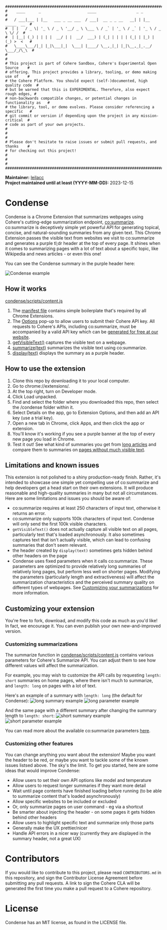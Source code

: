 ```
################################################################################
#    ____      _                     ____                  _ _                 #
#   / ___|___ | |__   ___ _ __ ___  / ___|  __ _ _ __   __| | |__   _____  __  #
#  | |   / _ \| '_ \ / _ \ '__/ _ \ \___ \ / _` | '_ \ / _` | '_ \ / _ \ \/ /  #
#  | |__| (_) | | | |  __/ | |  __/  ___) | (_| | | | | (_| | |_) | (_) >  <   #
#   \____\___/|_| |_|\___|_|  \___| |____/ \__,_|_| |_|\__,_|_.__/ \___/_/\_\  #
#                                                                              #
# This project is part of Cohere Sandbox, Cohere's Experimental Open Source    #
# offering. This project provides a library, tooling, or demo making use of    #
# the Cohere Platform. You should expect (self-)documented, high quality code  #
# but be warned that this is EXPERIMENTAL. Therefore, also expect rough edges, #
# non-backwards compatible changes, or potential changes in functionality as   #
# the library, tool, or demo evolves. Please consider referencing a specific   #
# git commit or version if depending upon the project in any mission-critical  #
# code as part of your own projects.                                           #
#                                                                              #
# Please don't hesitate to raise issues or submit pull requests, and thanks    #
# for checking out this project!                                               #
#                                                                              #
################################################################################
```

**Maintainer:** [leilacc](https://github.com/leilacc) \
**Project maintained until at least (YYYY-MM-DD):** 2023-12-15

# Condense
Condense is a Chrome Extension that summarizes webpages using Cohere's cutting-edge summarization endpoint, [co:summarize](https://docs.cohere.com/reference/summarize-2).
co:summarize is deceptively simple yet powerful API for generating topical, concise, and natural-sounding summaries from any given text.
This Chrome Extension passes the visible text from websites we visit to co:summarize and generates a purple tl;dr header at the top of every page.
It shines when it comes to summarizing pages with a lot of text about a specific topic, like Wikipedia and news articles - or even this one!

You can see the Condense summary in the purple header here:

![Condense example](screenshots/condense_example.png)

## How it works
[condense/scripts/content.js](condense/scripts/content.js)
1. The [manifest file](condense/manifest.json) contains simple boilerplate that's required by all Chrome Extensions.
2. The [Options](condense/options) pop-up to allow users to submit their Cohere API key. All requests to Cohere's APIs, including co:summarize, must be accompanied by a valid API key which can be [generated for free at our website](https://dashboard.cohere.ai/api-keys).
3. [getVisibleText()](condense/scripts/content.js#L84) captures the visible text on a webpage.
4. [summarize(text)](condense/scripts/content.js#L35) summarizes the visible text using co:summarize.
5. [display(text)](condense/scripts/content.js#L14) displays the summary as a purple header.

## How to use the extension
1. Clone this repo by downloading it to your local computer.
2. Go to chrome://extensions/.
3. At the top right, turn on Developer mode.
4. Click Load unpacked.
5. Find and select the folder where you downloaded this repo, then select the /condense folder within it.
6. Select Details on the app, go to Extension Options, and then add an API key (use a trial key).
7. Open a new tab in Chrome, click Apps, and then click the app or extension.
8. You'll know it's working if you see a purple banner at the top of every new page you load in Chrome.
9. Test it out! See what kind of summaries you get from [long articles](https://en.wikipedia.org/wiki/Ice_cream) and compare them to summaries on [pages without much visible text](https://dashboard.cohere.ai/playground/generate).

## Limitations and known issues
This extension is not polished to a shiny production-ready finish. Rather, it's intended to showcase one simple yet compelling use of co:summarize and help developers get a head start on their own extensions. It will produce reasonable and high-quality summaries in many but not all circumstances. Here are some limitations and issues you should be aware of:

- co:summarize requires at least 250 characters of input text, otherwise it returns an error.
- co:summarize only supports 100k characters of input text. Condense will only send the first 100k visible characters.
- `getVisibleText()` does not actually capture all visible text on all pages, particularly text that's loaded asynchronously. It also sometimes captures text that isn't actually visible, which can lead to confusing summaries that don't seem relevant.
- the header created by `display(text)` sometimes gets hidden behind other headers on the page
- Condense uses fixed parameters when it calls co:summarize. These parameters are optimized to provide relatively long summaries of relatively long pages, but perform less well on shorter pages. Modifying the parameters (particularly length and extractiveness) will affect the summarization characteristics and the perceived summary quality on different types of webpages. See [Customizing your summarizations](#customizing-your-summarizations) for more information.

## Customizing your extension
You're free to fork, download, and modify this code as much as you'd like! In fact, we encourage it. You can even publish your own new-and-improved version.

### Customizing summarizations
The summarize function in [condense/scripts/content.js](condense/scripts/content.js) contains various parameters for Cohere's Summarize API. You can adjust them to see how different values will affect the summarization.

For example, you may wish to customize the API calls by requesting `length: short` summaries on home pages, where there isn't much to summarize, and `length: long` on pages with a lot of text.

Here's an example of a summary with `length: long` (the default for Condense):
![long summary example](screenshots/long_summary.png)
![long parameter example](screenshots/long_param.png)

And the same page with a different summary after changing the summary length to `length: short`:
![short summary example](screenshots/short_summary.png)
![short parameter example](screenshots/short_param.png)

You can read more about the available co:summarize parameters [here](https://docs.cohere.com/reference/summarize-2).

### Customizing other features
You can change anything you want about the extension! Maybe you want the header to be red, or maybe you want to tackle some of the known issues listsed above. The sky's the limit. To get you started, here are some ideas that would improve Condense:

- Allow users to set their own API options like model and temperature
- Allow users to request longer summaries if they want more detail
- Wait until page contents have finished loading before running (to be able to summarize content that's loaded asynchronously)
- Allow specific websites to be included or excluded
- Or, only summarize pages on user command - eg via a shortcut
- Be smarter about injecting the header - on some pages it gets hidden behind other headers
- Allow users to highlight specific text and summarize only those parts
- Generally make the UX prettier/nicer
- Handle API errors in a nicer way (currently they are displayed in the summary header, not a great UX)

# Contributors
If you would like to contribute to this project, please read `CONTRIBUTORS.md`
in this repository, and sign the Contributor License Agreement before submitting
any pull requests. A link to sign the Cohere CLA will be generated the first time 
you make a pull request to a Cohere repository.

# License
Condense has an MIT license, as found in the LICENSE file.
